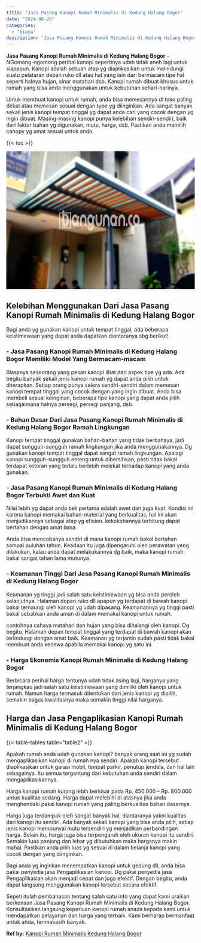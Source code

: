 ```yaml
---
title: "Jasa Pasang Kanopi Rumah Minimalis di Kedung Halang Bogor"
date: "2024-08-28"
categories: 
  - "biaya"
description: "Jasa Pasang Kanopi Rumah Minimalis di Kedung Halang Bogor. Sepeti itulah pembahasan tentang salah satu info yang dapat kami uraikan berkenaan Jasa Pasang Kan..."
---
```


**Jasa Pasang Kanopi Rumah Minimalis di Kedung Halang Bogor** – NGomong-ngomong perihal kanopi sepertinya udah tidak aneh lagi untuk siapapun. Kanopi adalah sebuah atap yg diaplikasikan untuk melindungi suatu pelataran depan ruko dll atau hal yang lain dari bermacam tipe hal seperti halnya hujan, sinar matahari dsb. Kanopi rumah dibuat khusus untuk rumah yang bisa anda menggunakan untuk kebutuhan sehari-harinya.

Untuk membuat kanopi untuk rumah, anda bisa memesannya di toko paling dekat atau memesan sesuai dengan type yg diinginkan. Ada sangat banyak sekali jenis kanopi tempat tinggal yg dapat anda cari yang cocok dengan yg ingin dibuat. Masing-masing kanopi punya kelebihan sendiri-sendiri, baik dari faktor bahan yg digunakan, mutu, harga, dsb. Pastikan anda memilih canopy yg amat sesuai untuk anda.

{{< toc >}}

![Jasa Pasang Kanopi Rumah Minimalis di Kedung Halang Bogor](/images/harga-kanopi-minimalis-54.png)

## Kelebihan Menggunakan Dari Jasa Pasang Kanopi Rumah Minimalis di Kedung Halang Bogor

Bagi anda yg gunakan kanopi untuk tempat tinggal, ada beberapa keistimewaan yang dapat anda dapatkan diantaranya sbg berikut!

### \- Jasa Pasang Kanopi Rumah Minimalis di Kedung Halang Bogor Memiliki Model Yang Bermacam-macam

Biasanya seseorang yang pesan kanopi lihat dari aspek tipe yg ada. Ada begitu banyak sekali jenis kanopi rumah yg dapat anda pilih untuk diterapkan. Setiap orang punya selera sendiri-sendiri dalam memesan kanopi tempat tinggal yang cocok dengan yang ingin dibuat. Anda bisa membeli sesuai keinginan, beberapa tipe kanopi yang dapat anda pilih sebagaimana halnya persegi, persegi panjang, dsb.

### \- Bahan Dasar Dari Jasa Pasang Kanopi Rumah Minimalis di Kedung Halang Bogor Ramah Lingkungan

Kanopi tempat tinggal gunakan bahan-bahan yang tidak berbahaya, jadi dapat sungguh-sungguh ramah lingkungan jika anda menggunakannya. Dg gunakan kanopi tempat tinggal dapat sangat ramah lingkungan. Apalagi kanopi sungguh-sungguh enteng untuk dibersihkan, pasti tidak bakal terdapat kotoran yang terlalu berlebih melekat terhadap kanopi yang anda gunakan.

### \- Jasa Pasang Kanopi Rumah Minimalis di Kedung Halang Bogor Terbukti Awet dan Kuat

Nilai lebih yg dapat anda beli pertama adalah awet dan juga kuat. Kondisi ini karena kanopi memakai bahan-material yang berkualitas, hal ini akan menjadikannya sebagai atap yg efisien. kekokohannya terhitung dapat bertahan dengan amat lama.

Anda bisa mencobanya sendiri di mana kanopi rumah bakal bertahan sampai puluhan tahun. Keadaan itu juga dipengaruhi oleh perawatan yang dilakukan, kalau anda dapat melakukannya dg baik, maka kanopi rumah bakal sangat tahan lama mutunya.

### \- Keamanan Tinggi Dari Jasa Pasang Kanopi Rumah Minimalis di Kedung Halang Bogor

Keamanan yg tinggi jadi salah satu keistimewaan yg bisa anda peroleh selanjutnya. Halaman depan ruko dll apapun yg terdapat di bawah kanopi bakal ternaungi oleh kanopi yg udah dipasang. Keamanannya yg tinggi pasti bakal sebabkan anda aman di dalam memakai kanopi untuk rumah.

contohnya cahaya matahari dan hujan yang bisa dihalangi oleh kanopi. Dg begitu, Halaman depan tempat tinggal yang terdapat di bawah kanopi akan terlindungi dengan amat baik. Keamanan yg terjamin sudah pasti tidak bakal membuat anda kecewa apabila memakai kanopi yg satu ini.

### \- Harga Ekonomis Kanopi Rumah Minimalis di Kedung Halang Bogor

Berbicara perihal harga tentunya udah tidak asing lagi, harganya yang terjangkau jadi salah satu keistimewaan yang dimiliki oleh kanopi untuk rumah. Namun harga termasuk ditentukan dari jenis kanopi yg dipilih, semakin bagus kwalitasnya maka semakin tinggi nilai harganya.

## Harga dan Jasa Pengaplikasian Kanopi Rumah Minimalis di Kedung Halang Bogor

{{< table-tables table="table2" >}}

Apakah rumah anda udah gunakan kanopi? banyak orang saat ini yg sudah mengaplikasikan kanopi di rumah nya sendiri. Apakah kanopi tersebut diaplikasikan untuk garasi mobil, tempat parkir, penutup jendela, dan hal lain sebagainya. Itu semua tergantung dari kebutuhan anda sendiri dalam mengaplikasikannya.

Harga kanopi rumah kurang lebih berkisar pada Rp. 450.000 – Rp. 800.000 untuk kualitas sedang. Harga dapat melebihi di atasnya jika anda menghendaki pakai kanopi rumah yang paling berkualitas bahan dasarnya.

Harga juga terdampak oleh sangat banyak hal, diantaranya yakni kualitas dari kanopi itu sendiri. Ada banyak sekali kanopi yang bisa anda pilih, setiap jenis kanopi mempunyai mutu tersendiri yg menjadikan perbandingan harga. Selain itu, harga juga bisa terpengaruh oleh ukuran kanopi itu sendiri. Semakin luas panjang dan lebar yg dibutuhkan maka harganya makin mahal. Pastikan anda pilih luas yg sesuai di dalam belanja kanopi yang cocok dengan yang diinginkan.

Bagi anda yg inginkan menempatkan kanopi untuk gedung dll, anda bisa pakai penyedia jasa Pengaplikasian kanopi. Dg pakai penyedia jasa Pengaplikasian akan menjadi cepat dan juga efektif. Dengan begitu, anda dapat langsung menggunakan kanopi tersebut secara efektif.

Sepeti itulah pembahasan tentang salah satu info yang dapat kami uraikan berkenaan Jasa Pasang Kanopi Rumah Minimalis di Kedung Halang Bogor. Konsultasikan langsung keperluan kanopi rumah anada kepada kami untuk mendapatkan pelayanan dan harga yang terbaik. Kami berharap bermanfaat untuk anda, terimakasih banyak.

**Ref by:**  [Kanopi Rumah Minimalis Kedung Halang Bogor](https://id.wikipedia.org/wiki/Kanopi)

